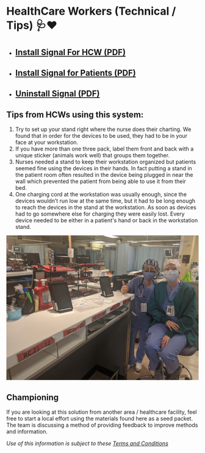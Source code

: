 # HealthCare Workers (Technical / Tips) 🩺❤

* ## [Install Signal For HCW (PDF)](documents/cvt_hcw_installation.pdf)
* ## [Install Signal for Patients (PDF)](documents/cvt_patient_quickstart.pdf)
* ## [Uninstall Signal (PDF)](documents/cvt_patient_unregister.pdf)

## Tips from HCWs using this system:
1. Try to set up your stand right where the nurse does their charting. We found that in order for the devices to be used, they had to be in your face at your workstation.
2. If you have more than one three pack, label them front and back with a unique sticker (animals work well) that groups them together.
3. Nurses needed a stand to keep their workstation organized but patients seemed fine using the devices in their hands. In fact putting a stand in the patient room often resulted in the device being plugged in near the wall which prevented the patient from being able to use it from their bed.
4. One charging cord at the workstation was usually enough, since the devices wouldn’t run low at the same time, but it had to be long enough to reach the devices in the stand at the workstation. As soon as devices had to go somewhere else for charging they were easily lost. Every device needed to be either in a patient's hand or back in the workstation stand.

![Devices Deployed](assets/nurses_care_packs_thumbs_up_512.png)

## Championing
If you are looking at this solution from another area / healthcare facility, feel free to start a local effort using the materials found here as a seed packet.
The team is discussing a method of providing feedback to improve methods and information. 


*Use of this information is subject to these [Terms and Conditions](legal.md)* 